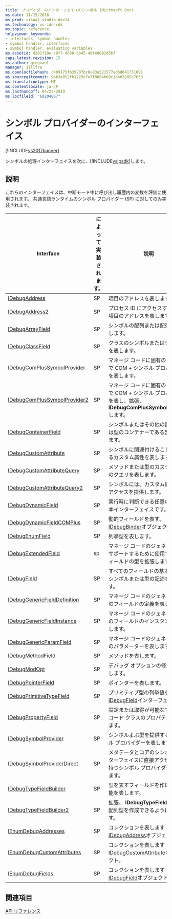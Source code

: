 ```yaml
---
title: プロバイダーのインターフェイスのシンボル |Microsoft Docs
ms.date: 11/15/2016
ms.prod: visual-studio-dev14
ms.technology: vs-ide-sdk
ms.topic: reference
helpviewer_keywords:
- interfaces, symbol handler
- symbol handler, interfaces
- symbol handler, evaluating variables
ms.assetid: 4201f10e-c9f7-4b38-bb45-40fe0082d5bf
caps.latest.revision: 15
ms.author: gregvanl
manager: jillfra
ms.openlocfilehash: c409175fb39207bc0e83a521577ad6d641731691
ms.sourcegitcommit: 94b3a052fb1229c7e7f8804b09c1d403385c7630
ms.translationtype: MT
ms.contentlocale: ja-JP
ms.lasthandoff: 04/23/2019
ms.locfileid: "68204867"
---
```

# <a name="symbol-provider-interfaces"></a>シンボル プロバイダーのインターフェイス
[!INCLUDE[vs2017banner](../../../includes/vs2017banner.md)]

シンボルの処理インターフェイスを次に、[!INCLUDE[vsipsdk](../../../includes/vsipsdk-md.md)]します。  
  
## <a name="discussion"></a>説明  
 これらのインターフェイスは、中断モード中に呼び出し履歴内の変数を評価に使用されます。 共通言語ランタイムのシンボル プロバイダー (SP) に対してのみ実装されます。  
  
|Interface|によって実装されます。|説明|  
|---------------|--------------------|-----------------|  
|[IDebugAddress](../../../extensibility/debugger/reference/idebugaddress.md)|SP|項目のアドレスを表します。|  
|[IDebugAddress2](../../../extensibility/debugger/reference/idebugaddress2.md)|SP|プロセス ID にアクセスするため、項目のアドレスを表します。|  
|[IDebugArrayField](../../../extensibility/debugger/reference/idebugarrayfield.md)|SP|シンボルの配列または配列型を表します。|  
|[IDebugClassField](../../../extensibility/debugger/reference/idebugclassfield.md)|SP|クラスのシンボルまたはクラス型を表します。|  
|[IDebugComPlusSymbolProvider](../../../extensibility/debugger/reference/idebugcomplussymbolprovider.md)|SP|マネージ コードに固有のメソッドで COM + シンボル プロバイダーを表します。|  
|[IDebugComPlusSymbolProvider2](../../../extensibility/debugger/reference/idebugcomplussymbolprovider2.md)|SP|マネージ コードに固有のメソッドで COM + シンボル プロバイダーを表し、拡張、 **IDebugComPlusSymbolProvider**します。|  
|[IDebugContainerField](../../../extensibility/debugger/reference/idebugcontainerfield.md)|SP|シンボルまたはその他の記号または型のコンテナーである型を表します。|  
|[IDebugCustomAttribute](../../../extensibility/debugger/reference/idebugcustomattribute.md)|SP|シンボルに関連付けることができるカスタム属性を表します。|  
|[IDebugCustomAttributeQuery](../../../extensibility/debugger/reference/idebugcustomattributequery.md)|SP|メソッドまたは型のカスタム属性のクエリを表します。|  
|[IDebugCustomAttributeQuery2](../../../extensibility/debugger/reference/idebugcustomattributequery2.md)|SP|シンボルには、カスタム属性へのアクセスを提供します。|  
|[IDebugDynamicField](../../../extensibility/debugger/reference/idebugdynamicfield.md)|SP|実行時に判断できる任意の型の基本インターフェイスです。|  
|[IDebugDynamicFieldCOMPlus](../../../extensibility/debugger/reference/idebugdynamicfieldcomplus.md)|SP|動的フィールドを表す、 [IDebugBinder](../../../extensibility/debugger/reference/idebugbinder.md)オブジェクト。|  
|[IDebugEnumField](../../../extensibility/debugger/reference/idebugenumfield.md)|SP|列挙型を表します。|  
|[IDebugExtendedField](../../../extensibility/debugger/reference/idebugextendedfield.md)|sp|マネージ コードのジェネリックをサポートするために使用できるフィールドの型を拡張します。|  
|[IDebugField](../../../extensibility/debugger/reference/idebugfield.md)|SP|すべてのフィールドの基本クラスシンボルまたは型の記述を表します。|  
|[IDebugGenericFieldDefinition](../../../extensibility/debugger/reference/idebuggenericfielddefinition.md)|SP|マネージ コードのジェネリック型のフィールドの定義を表します。|  
|[IDebugGenericFieldInstance](../../../extensibility/debugger/reference/idebuggenericfieldinstance.md)|SP|マネージ コードのジェネリック型のフィールドのインスタンスを表します。|  
|[IDebugGenericParamField](../../../extensibility/debugger/reference/idebuggenericparamfield.md)|SP|マネージ コードのジェネリック型のパラメーターを表します。|  
|[IDebugMethodField](../../../extensibility/debugger/reference/idebugmethodfield.md)|SP|メソッドを表します。|  
|[IDebugModOpt](../../../extensibility/debugger/reference/idebugmodopt.md)|SP|デバッグ オプションの修飾子を表します。|  
|[IDebugPointerField](../../../extensibility/debugger/reference/idebugpointerfield.md)|SP|ポインターを表します。|  
|[IDebugPrimitiveTypeField](../../../extensibility/debugger/reference/idebugprimitivetypefield.md)|SP|プリミティブ型の列挙値を表す、 [IDebugField](../../../extensibility/debugger/reference/idebugfield.md)インターフェイス。|  
|[IDebugPropertyField](../../../extensibility/debugger/reference/idebugpropertyfield.md)|SP|設定または取得が可能なマネージ コード クラスのプロパティを表します。|  
|[IDebugSymbolProvider](../../../extensibility/debugger/reference/idebugsymbolprovider.md)|SP|シンボルよぶ型を提供するシンボル プロバイダーを表します。|  
|[IDebugSymbolProviderDirect](../../../extensibility/debugger/reference/idebugsymbolproviderdirect.md)|SP|メタデータとコアのシンボル インターフェイスに直接アクセス権を持つシンボル プロバイダーを表します。|  
|[IDebugTypeFieldBuilder](../../../extensibility/debugger/reference/idebugtypefieldbuilder.md)|SP|型を表すフィールドを作成する機能を表します。|  
|[IDebugTypeFieldBuilder2](../../../extensibility/debugger/reference/idebugtypefieldbuilder2.md)|SP|拡張、 **IDebugTypeFieldBuilder**配列型を作成できるようにします。|  
|[IEnumDebugAddresses](../../../extensibility/debugger/reference/ienumdebugaddresses.md)|SP|コレクションを表します[IDebugAddress](../../../extensibility/debugger/reference/idebugaddress.md)オブジェクト。|  
|[IEnumDebugCustomAttributes](../../../extensibility/debugger/reference/ienumdebugcustomattributes.md)|SP|コレクションを表します[IDebugCustomAttribute](../../../extensibility/debugger/reference/idebugcustomattribute.md)オブジェクト。|  
|[IEnumDebugFields](../../../extensibility/debugger/reference/ienumdebugfields.md)|SP|コレクションを表します[IDebugField](../../../extensibility/debugger/reference/idebugfield.md)オブジェクト。|  
  
## <a name="see-also"></a>関連項目  
 [API リファレンス](../../../extensibility/debugger/reference/api-reference-visual-studio-debugging.md)
